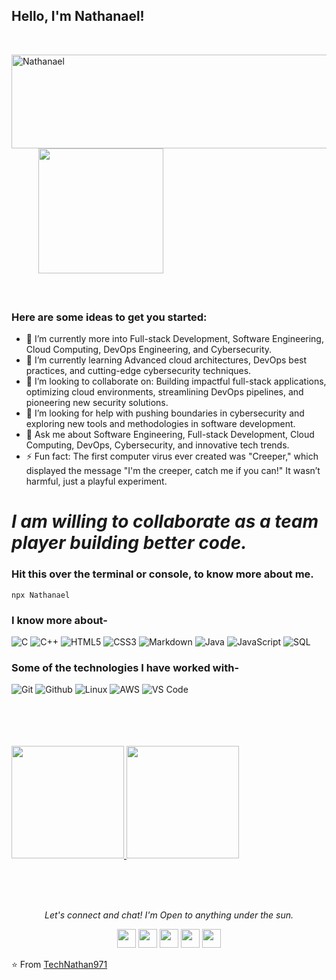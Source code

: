 ### <h2>Hello, I'm Nathanael!
  </br>

<img align="left" src="https://media.giphy.com/media/QvkZcmITuZ3RejQOtQ/giphy.gif" alt="Nathanael" width="600" height="150"/> &nbsp; &nbsp; &nbsp;&nbsp; &nbsp; &nbsp;
<img align="" src="https://media.giphy.com/media/jRf5fsn8G6YaogAWxn/giphy.gif" width="200" height="200"/>
</br></br></br>
### Here are some ideas to get you started:</br>
- 🔭  I’m currently more into Full-stack Development, Software Engineering, Cloud Computing, DevOps Engineering, and Cybersecurity.
- 🌱  I’m currently learning Advanced cloud architectures, DevOps best practices, and cutting-edge cybersecurity techniques.
- 👯  I’m looking to collaborate on: Building impactful full-stack applications, optimizing cloud environments, streamlining DevOps 
       pipelines, and  pioneering new security solutions.
- 🤔  I’m looking for help with pushing boundaries in cybersecurity and exploring new tools and methodologies in software development.
- 💬  Ask me about Software Engineering, Full-stack Development, Cloud Computing, DevOps, Cybersecurity, and innovative tech trends.
- ⚡  Fun fact: The first computer virus ever created was "Creeper," which displayed the message "I'm the creeper, catch me if you can!" 
      It wasn’t harmful, just a playful experiment.

# *I am willing to collaborate as a team player building better code.*

### Hit this over the terminal or console, to know more about me.
```
npx Nathanael
```

### I know more about- </br>
![C](https://img.shields.io/badge/-C-000000?style=for-the-badge&logo=C)
![C++](https://img.shields.io/badge/-C++-000000?style=for-the-badge&logo=C%2B%2B&logoColor=00599C)
![HTML5](https://img.shields.io/badge/-HTML5-000000?style=for-the-badge&logo=HTML5)
![CSS3](https://img.shields.io/badge/-CSS3-000000?style=for-the-badge&logo=CSS3)
![Markdown](http://img.shields.io/badge/-Markdown-000000?style=for-the-badge&logo=Markdown&logoColor=magenta)
![Java](https://img.shields.io/badge/-Java-000000?style=for-the-badge&logo=Java&logoColor=007396)
![JavaScript](https://img.shields.io/badge/-JavaScript-000000?style=for-the-badge&logo=javascript)
![SQL](https://img.shields.io/badge/-SQL-000000?style=for-the-badge&logo=MySQL)

### Some of the technologies I have worked with-</br>
![Git](http://img.shields.io/badge/-Git-000000?style=for-the-badge&logo=Git)
![Github](http://img.shields.io/badge/-Github-000000?style=for-the-badge&logo=Github&logoColor=green)
![Linux](http://img.shields.io/badge/-Linux-000000?style=for-the-badge&logo=linux)
![AWS](http://img.shields.io/badge/-AWS-000000?style=for-the-badge&logo=Amazon-aws&logoColor=cyan)
![VS Code](http://img.shields.io/badge/-VS%20Code-000000?style=for-the-badge&logo=Visual-studio-code&logoColor=blue)
</br></br></br></br>

<br/>

<a href="https://github.com/AVS1508">
  <img height="180em" src="https://github-readme-stats.vercel.app/api?username=TechNathan971&theme=buefy&show_icons=true" />
  <img height="180em" src="https://github-readme-stats.vercel.app/api/top-langs/?username=TechNathan971&theme=buefy&layout=compact" />
</a>

<br/><br/><br/>


<p align="center">
  <i>Let's connect and chat! I'm Open to anything under the sun.</i>

  <p align="center">
    <a href="https://twitter.com/winathan971" alt="Twitter"><img src="https://github.com/nitish-awasthi/nitish-awasthi/blob/master/twitter.png" height="30" width="30"></a>     
    <a href="https://www.linkedin.com/in/nathanael-nwana/" alt="Linkedin"><img src="https://github.com/nitish-awasthi/nitish-awasthi/blob/master/174857.png" height="30" width="30"></a>
  <a href="https://www.facebook.com/WinathanBliss" alt="Facebook"><img src="https://github.com/nitish-awasthi/nitish-awasthi/blob/master/1024px-Facebook_Logo_(2019).png" height="30" width="30"></a>
  <a href="https://www.instagram.com/winathan971" alt="Facebook"><img src="https://github.com/nitish-awasthi/nitish-awasthi/blob/master/instagram-logo-png-transparent-background-hd-3.png" height="30" width="30"></a>
    <a href="mailto:gamsenathanael9@gmail.com" alt="Contact me"><img src="https://github.com/nitish-awasthi/nitish-awasthi/blob/master/gmail-512.webp" height="30" width="30"></a>
  </p>

⭐️ From [TechNathan971](https://github.com/TechNathan971)
